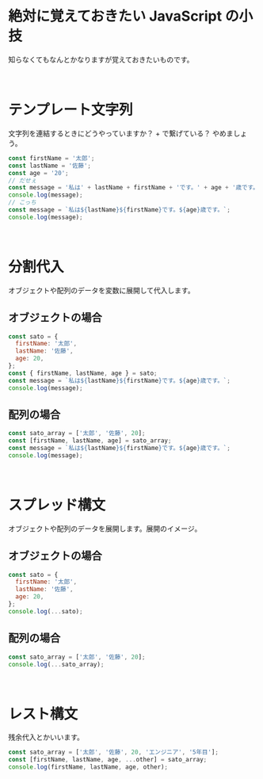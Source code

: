 # 絶対に覚えておきたい JavaScript の小技

知らなくてもなんとかなりますが覚えておきたいものです。

<br>

# テンプレート文字列

文字列を連結するときにどうやっていますか？ + で繋げている？ やめましょう。

```js
const firstName = '太郎';
const lastName = '佐藤';
const age = '20';
// だせぇ
const message = '私は' + lastName + firstName + 'です。' + age + '歳です。';
console.log(message);
// こっち
const message = `私は${lastName}${firstName}です。${age}歳です。`;
console.log(message);
```

<br>

# 分割代入

オブジェクトや配列のデータを変数に展開して代入します。

## オブジェクトの場合

```js
const sato = {
  firstName: '太郎',
  lastName: '佐藤',
  age: 20,
};
const { firstName, lastName, age } = sato;
const message = `私は${lastName}${firstName}です。${age}歳です。`;
console.log(message);
```

## 配列の場合

```js
const sato_array = ['太郎', '佐藤', 20];
const [firstName, lastName, age] = sato_array;
const message = `私は${lastName}${firstName}です。${age}歳です。`;
console.log(message);
```

<br>

# スプレッド構文

オブジェクトや配列のデータを展開します。展開のイメージ。

## オブジェクトの場合

```js
const sato = {
  firstName: '太郎',
  lastName: '佐藤',
  age: 20,
};
console.log(...sato);
```

## 配列の場合

```js
const sato_array = ['太郎', '佐藤', 20];
console.log(...sato_array);
```

<br>

# レスト構文

残余代入とかいいます。

```js
const sato_array = ['太郎', '佐藤', 20, 'エンジニア', '5年目'];
const [firstName, lastName, age, ...other] = sato_array;
console.log(firstName, lastName, age, other);
```
